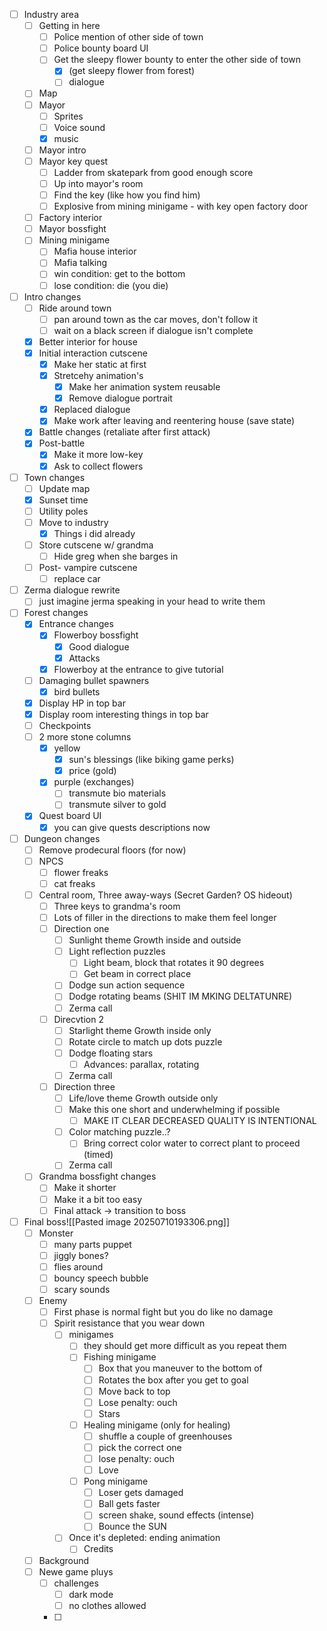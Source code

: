 - [ ] Industry area
	- [ ] Getting in here
		- [ ] Police mention of other side of town
		- [ ] Police bounty board UI
		- [ ] Get the sleepy flower bounty to enter the other side of town
			- [x] (get sleepy flower from forest)
			- [ ] dialogue
	- [ ] Map
	- [ ] Mayor
		- [ ] Sprites
		- [ ] Voice sound
		- [x] music
	- [ ] Mayor intro
	- [ ] Mayor key quest
		- [ ] Ladder from skatepark from good enough score
		- [ ] Up into mayor's room
		- [ ] Find the key (like how you find him)
		- [ ] Explosive from mining minigame - with key open factory door
	- [ ] Factory interior
	- [ ] Mayor bossfight
	- [ ] Mining minigame
		- [ ] Mafia house interior
		- [ ] Mafia talking
		- [ ] win condition: get to the bottom
		- [ ] lose condition: die (you die)
- [ ] Intro changes
	- [ ] Ride around town
		- [ ] pan around town as the car moves, don't follow it
		- [ ] wait on a black screen if dialogue isn't complete
	- [x] Better interior for house
	- [x] Initial interaction cutscene
		- [x] Make her static at first
		- [x] Stretcehy animation's
			- [x] Make her animation system reusable
			- [x] Remove dialogue portrait
		- [x] Replaced dialogue
		- [x] Make work after leaving and reentering house (save state)
	- [x] Battle changes (retaliate after first attack)
	- [x] Post-battle
		- [x] Make it more low-key
		- [x] Ask to collect flowers
- [ ] Town changes
	- [ ] Update map
	- [x] Sunset time
	- [ ] Utility poles
	- [ ] Move to industry
		- [x] Things i did already
	- [ ] Store cutscene w/ grandma
		- [ ] Hide greg when she barges in
	- [ ] Post- vampire cutscene
		- [ ] replace car
- [ ] Zerma dialogue rewrite
	- [ ] just imagine jerma speaking in your head to write them
- [ ] Forest changes
	- [x] Entrance changes
		- [x] Flowerboy bossfight
			- [x] Good dialogue
			- [x] Attacks
		- [x] Flowerboy at the entrance to give tutorial
	- [ ] Damaging bullet spawners
		- [x] bird bullets
	- [x] Display HP in top bar
	- [x] Display room interesting things in top bar
	- [ ] Checkpoints
	- [ ] 2 more stone columns
		- [x] yellow
			- [x] sun's blessings (like biking game perks)
			- [x] price (gold)
		- [x] purple (exchanges)
			- [ ] transmute bio materials
			- [ ] transmute silver to gold
	- [x] Quest board UI
		- [x] you can give quests descriptions now
- [ ] Dungeon changes
	- [ ] Remove prodecural floors (for now)
	- [ ] NPCS
		- [ ] flower freaks
		- [ ] cat freaks
	- [ ] Central room, Three away-ways (Secret Garden? OS hideout)
		- [ ] Three keys to grandma's room
		- [ ] Lots of filler in the directions to make them feel longer
		- [ ] Direction one
			- [ ] Sunlight theme
			Growth inside and outside
			- [ ] Light reflection puzzles
				- [ ] Light beam, block that rotates it 90 degrees
				- [ ] Get beam in correct place
			- [ ] Dodge sun action sequence
			- [ ] Dodge rotating beams (SHIT IM MKING DELTATUNRE)
			- [ ] Zerma call
		- [ ] Direcvtion 2
			- [ ] Starlight theme
			Growth inside only
			- [ ] Rotate circle to match up dots puzzle
			- [ ] Dodge floating stars
				- [ ] Advances: parallax, rotating
			- [ ] Zerma call
		- [ ] Direction three
			- [ ] Life/love theme
			Growth outside only
			- [ ] Make this one short and underwhelming if possible
				- [ ] MAKE IT CLEAR DECREASED QUALITY IS INTENTIONAL
			- [ ] Color matching puzzle..?
				- [ ] Bring correct color water to correct plant to proceed (timed)
			- [ ] Zerma call
	- [ ] Grandma bossfight changes
		- [ ] Make it shorter
		- [ ] Make it a bit too easy
		- [ ] Final attack -> transition to boss
- [ ] Final boss![[Pasted image 20250710193306.png]]
	- [ ] Monster
		- [ ] many parts puppet
		- [ ] jiggly bones?
		- [ ] flies around
		- [ ] bouncy speech bubble
		- [ ] scary sounds
	- [ ] Enemy
		- [ ] First phase is normal fight but you do like no damage
		- [ ] Spirit resistance that you wear down
			- [ ] minigames
				- [ ] they should get more difficult as you repeat them
				- [ ] Fishing minigame
					- [ ] Box that you maneuver to the bottom of
					- [ ] Rotates the box after you get to goal
					- [ ] Move back to top
					- [ ] Lose penalty: ouch
					- [ ] Stars
				- [ ] Healing minigame (only for healing)
					- [ ] shuffle a couple of greenhouses
					- [ ] pick the correct one
					- [ ] lose penalty: ouch
					- [ ] Love
				- [ ] Pong minigame
					- [ ] Loser gets damaged
					- [ ] Ball gets faster
					- [ ] screen shake, sound effects (intense)
					- [ ] Bounce the SUN
			- [ ] Once it's depleted: ending animation
				- [ ] Credits
	- [ ] Background
	- [ ] Newe game pluys
		- [ ] challenges
			- [ ] dark mode
			- [ ] no clothes allowed
		- [ ] 